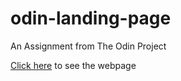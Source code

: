 # odin-landing-page

An Assignment from The Odin Project

[Click here](https://slavidkent.github.io/odin-landing-page/) to see the webpage